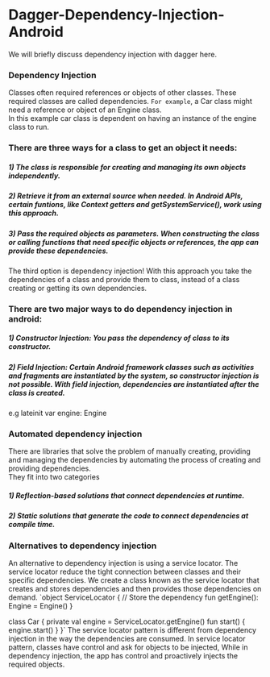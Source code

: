 # Dagger-Dependency-Injection-Android
We will briefly discuss dependency injection with dagger here.
### Dependency Injection
Classes often required references or objects of other classes. These required classes are called dependencies. `For example`, a Car class might need a reference or object of an Engine class.  
In this example car class is dependent on having an instance of the engine class to run.
### There are three ways for a class to get an object it needs:  
##### 1) The class is responsible for creating and managing its own objects independently.
##### 2) Retrieve it from an external source when needed. In Android APIs, certain funtions, like Context getters and getSystemService(), work using this approach.
##### 3) Pass the required objects as parameters. When constructing the class or calling functions that need specific objects or references, the app can provide these dependencies.
The third option is dependency injection! With this approach you take the dependencies of a class and provide them to class, instead of a class creating or getting its own dependencies.
### There are two major ways to do dependency injection in android:
##### 1) Constructor Injection: You pass the dependency of class to its constructor.
##### 2) Field Injection: Certain Android framework classes such as activities and fragments are instantiated by the system, so constructor injection is not possible.  With field injection, dependencies are instantiated after the class is created.   
e.g  lateinit var engine: Engine
### Automated dependency injection
There are libraries that solve the problem of manually creating, providing and managing the dependencies by automating the process of creating and providing dependencies.   
They fit into two categories  
##### 1) Reflection-based solutions that connect dependencies at runtime.
##### 2) Static solutions that generate the code to connect dependencies at compile time.
### Alternatives to dependency injection
An alternative to dependency injection is using a service locator. The service locator reduce the tight connection between classes and their specific dependencies. We create a class known as the service locator that creates and stores dependencies and then provides those dependencies on demand.
`object ServiceLocator {
     // Store the dependency
    fun getEngine(): Engine = Engine()
}

class Car {
    private val engine = ServiceLocator.getEngine()
    fun start() {
        engine.start()
    }
}`
The service locator pattern is different from dependency injection in the way the dependencies are consumed. In service locator pattern, classes have control and ask for objects to be injected, While in dependency injection, the app has control and proactively injects the required objects.










